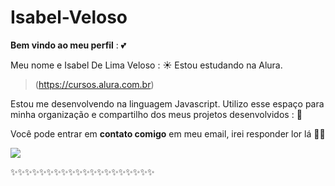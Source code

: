 # Isabel-Veloso

**Bem vindo ao meu perfil** : 💕

Meu nome e Isabel De Lima Veloso : ☀️
Estou estudando na Alura.
> (https://cursos.alura.com.br)

Estou me desenvolvendo na linguagem Javascript.
Utilizo esse espaço para minha organização e compartilho dos meus projetos desenvolvidos : 📲

Você pode entrar em **contato comigo** em meu email, irei responder lor lá 👍🏾

![](https://github.com/IsabelVeloso/Isabel-Veloso/assets/169209696/bdf38c69-c21e-4e52-aa0c-78c5f31a0576)

 ✨✨✨✨✨✨✨✨✨✨✨✨✨✨✨✨✨✨✨✨
